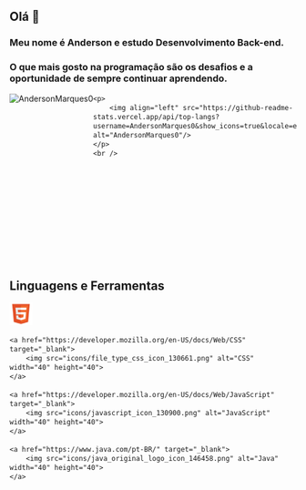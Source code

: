 ## Olá 👋

### Meu nome é Anderson e estudo Desenvolvimento Back-end.

### O que mais gosto na programação são os desafios e a oportunidade de sempre continuar aprendendo.

<div>
    <p>
        <img align="left" src="https://github-readme-stats.vercel.app/api?username=AndersonMarques0&show_icons-true&locale-en" alt="AndersonMarques0" />
    </p>

    <p>
        <img align="left" src="https://github-readme-stats.vercel.app/api/top-langs?username=AndersonMarques0&show_icons=true&locale=en&layout=compact"  alt="AndersonMarques0"/>
    </p>
    <br />
</div>

<br />
<br />
<br />
<br />
<br />
<br />
<br />
<br />
<br />
<br />

## Linguagens e Ferramentas

<p align="left">
    <a href="https://developer.mozilla.org/en-US/docs/Web/HTML" target="_blank">
        <img src="icons/file_type_html_icon_130541.png" alt="HTML" width="40" height="40"> 
    </a>

    <a href="https://developer.mozilla.org/en-US/docs/Web/CSS" target="_blank">
        <img src="icons/file_type_css_icon_130661.png" alt="CSS" width="40" height="40"> 
    </a>

    <a href="https://developer.mozilla.org/en-US/docs/Web/JavaScript" target="_blank">
        <img src="icons/javascript_icon_130900.png" alt="JavaScript" width="40" height="40"> 
    </a>

    <a href="https://www.java.com/pt-BR/" target="_blank">
        <img src="icons/java_original_logo_icon_146458.png" alt="Java" width="40" height="40"> 
    </a>
</p>
